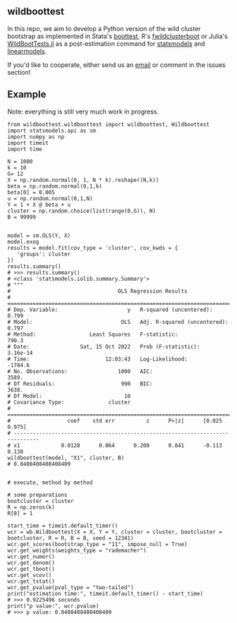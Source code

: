 ## wildboottest

In this repo, we aim to develop a Python version of the wild cluster 
bootstrap as implemented in Stata's [boottest](https://github.com/droodman/boottest), R's [fwildclusterboot](https://github.com/s3alfisc/fwildclusterboot) or 
Julia's [WildBootTests.jl](https://github.com/droodman/WildBootTests.jl)
as a post-estimation command for [statsmodels](https://github.com/statsmodels/statsmodels) and 
[linearmodels](https://github.com/bashtage/linearmodels). 

If you'd like to cooperate, either send us an 
[email](alexander-fischer1801@t-online.de) or comment in the issues section!


## Example 

Note: everything is still very much work in progress. 

```
from wildboottest.wildboottest import wildboottest, Wildboottest
import statsmodels.api as sm
import numpy as np
import timeit 
import time

N = 1000
k = 10
G= 12
X = np.random.normal(0, 1, N * k).reshape((N,k))
beta = np.random.normal(0,1,k)
beta[0] = 0.005
u = np.random.normal(0,1,N)
Y = 1 + X @ beta + u
cluster = np.random.choice(list(range(0,G)), N)
B = 99999


model = sm.OLS(Y, X)
model.exog
results = model.fit(cov_type = 'cluster', cov_kwds = {
   'groups': cluster
})
results.summary()
# >>> results.summary()
# <class 'statsmodels.iolib.summary.Summary'>
# """
#                                  OLS Regression Results                                
# =======================================================================================
# Dep. Variable:                      y   R-squared (uncentered):                   0.799
# Model:                            OLS   Adj. R-squared (uncentered):              0.797
# Method:                 Least Squares   F-statistic:                              790.3
# Date:                Sat, 15 Oct 2022   Prob (F-statistic):                    3.16e-14
# Time:                        12:03:43   Log-Likelihood:                         -1784.6
# No. Observations:                1000   AIC:                                      3589.
# Df Residuals:                     990   BIC:                                      3638.
# Df Model:                          10                                                  
# Covariance Type:              cluster                                                  
# ==============================================================================
#                  coef    std err          z      P>|z|      [0.025      0.975]
# ------------------------------------------------------------------------------
# x1             0.0128      0.064      0.200      0.841      -0.113       0.138
wildboottest(model, "X1", cluster, B)
# 0.8408408408408409


# execute, method by method

# some preparations
bootcluster = cluster
R = np.zeros(k)
R[0] = 1

start_time = timeit.default_timer()
wcr = wb.Wildboottest(X = X, Y = Y, cluster = cluster, bootcluster = bootcluster, R = R, B = B, seed = 12341)
wcr.get_scores(bootstrap_type = "11", impose_null = True)
wcr.get_weights(weights_type = "rademacher")
wcr.get_numer()
wcr.get_denom()
wcr.get_tboot()
wcr.get_vcov()
wcr.get_tstat()
wcr.get_pvalue(pval_type = "two-tailed")
print("estimation time:", timeit.default_timer() - start_time)
# >>> 0.9225496 seconds
print("p value:", wcr.pvalue)
# >>> p value: 0.8408408408408409
```
